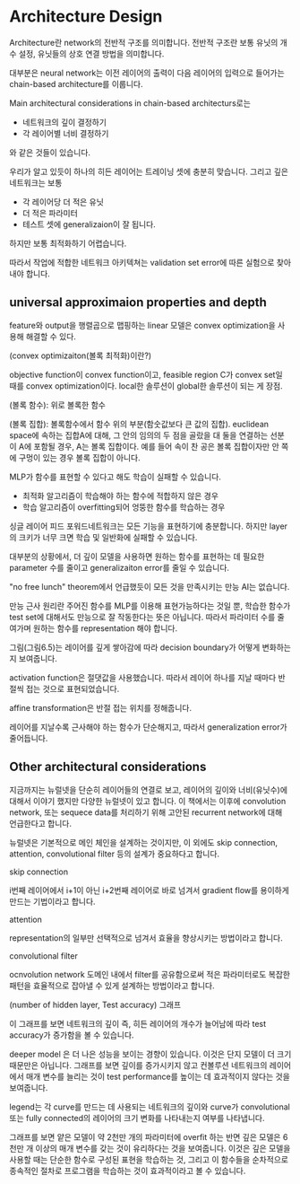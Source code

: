 # Architecture Design
Architecture란 network의 전반적 구조를 의미합니다. 전반적 구조란 보통 유닛의 개수 설정, 유닛들의 상호 연결 방법을 의미합니다.

대부분은 neural network는 이전 레이어의 출력이 다음 레이어의 입력으로 들어가는 chain-based architecture를 이룹니다. 

Main architectural considerations in chain-based architecturs로는

- 네트워크의 깊이 결정하기
- 각 레이어별 너비 결정하기

와 같은 것들이 있습니다.

우리가 알고 있듯이 하나의 히든 레이어는 트레이닝 셋에 충분히 맞습니다. 그리고 깊은 네트워크는 보통

- 각 레이어당 더 적은 유닛
- 더 적은 파라미터
- 테스트 셋에 generalizaion이 잘 됩니다.

하지만 보통 최적화하기 어렵습니다.

따라서 작업에 적합한 네트워크 아키텍쳐는 validation set error에 따른 실험으로 찾아내야 합니다.

## universal approximaion properties and depth

feature와 output을 행렬곱으로 맵핑하는 linear 모델은 convex optimization을 사용해 해결할 수 있다.

(convex optimizaiton(볼록 최적화)이란?)

objective function이 convex function이고, feasible region C가 convex set일 때를 convex optimization이다. local한 솔루션이 global한 솔루션이 되는 게 장점.

(볼록 함수): 위로 볼록한 함수

(볼록 집합): 볼록함수에서 함수 위의 부분(함숫값보다 큰 값의 집합). euclidean space에 속하는 집합A에 대해, 그 안의 임의의 두 점을 골랐을 대 둘을 연결하는 선분이 A에 포함될 경우, A는 볼록 집합이다. 예를 들어 속이 찬 공은 볼록 집합이자만 안 쪽에 구멍이 있는 경우 볼록 집합이 아니다.

MLP가 함수를 표현할 수 있다고 해도 학습이 실패할 수 있습니다.

- 최적화 알고리즘이 학습해야 하는 함수에 적합하지 않은 경우
- 학습 알고리즘이 overfitting되어 엉뚱한 함수를 학습하는 경우

싱글 레이어 피드 포워드네트워크는 모든 기능을 표현하기에 충분합니다. 하지만 layer의 크키가 너무 크면 학습 및 일반화에 실패할 수 있습니다.

대부분의 상황에서, 더 깊이 모델을 사용하면 원하는 함수를 표현하는 데 필요한 parameter 수를 줄이고 generalizaiton error를 줄일 수 있습니다.

"no free lunch" theorem에서 언급했듯이 모든 것을 만족시키는 만능 AI는 없습니다. 

만능 근사 원리란 주어진 함수를 MLP를 이용해 표현가능하다는 것일 뿐, 학습한 함수가 test set에 대해서도 만능으로 잘 작동한다는 뜻은 아닙니다. 따라서 파라미터 수를 줄여가며 원하는 함수를 representation 해야 합니다.

그림(그림6.5)는 레이어를 깊게 쌓아감에 따라 decision boundary가 어떻게 변화하는지 보여줍니다.

activation function은 절댓값을 사용했습니다. 따라서 레이어 하나를 지날 때마다 반절씩 접는 것으로 표현되었습니다. 

affine transformation은 반절 접는 위치를 정해줍니다.

레이어를 지날수록 근사해야 하는 함수가 단순해지고, 따라서 generalization error가 줄어듭니다.

## Other architectural considerations

지금까지는 뉴럴넷을 단순히 레이어들의 연결로 보고, 레이어의 깊이와 너비(유닛수)에 대해서 이야기 했지만 다양한 뉴럴넷이 있고 합니다. 이 책에서는 이후에 convolution network, 또는 sequece data를 처리하기 위해 고안된 recurrent network에 대해 언급한다고 합니다.

뉴럴넷은 기본적으로 메인 체인을 설계하는 것이지만, 이 외에도 skip connection, attention, convolutional filter 등의 설계가 중요하다고 합니다.

skip connection

i번째 레이어에서 i+1이 아닌 i+2번째 레이어로 바로 넘겨서 gradient flow를 용이하게 만드는 기법이라고 합니다.

attention

representation의 일부만 선택적으로 넘겨서 효율을 향상시키는 방법이라고 합니다.

convolutional filter

ocnvolution network 도메인 내에서 filter를 공유함으로써 적은 파라미터로도 복잡한 패턴을 효율적으로 잡아낼 수 있게 설계하는 방법이라고 합니다.

(number of hidden layer, Test accuracy) 그래프

이 그래프를 보면 네트워크의 깊이 즉, 히든 레이어의 개수가 늘어남에 따라 test accuracy가 증가함을 볼 수 있습니다. 

deeper model 은 더 나은 성능을 보이는 경향이 있습니다. 이것은 단지 모델이 더 크기 때문만은 아닙니다. 그래프를 보면 깊이를 증가시키지 않고 컨볼루션 네트워크의 레이어에서 매개 변수를 늘리는 것이 test performance를 높이는 데 효과적이지 않다는 것을 보여줍니다.

legend는 각 curve를 만드는 데 사용되는 네트워크의 깊이와 curve가 convolutional 또는 fully connected의 레이어의 크기 변화를 나타내는지 여부를 나타냅니다.

그래프를 보면 얕은 모델이 약 2천만 개의 파라미터에 overfit 하는 반면 깊은 모델은 6천만 개 이상의 매개 변수를 갖는 것이 유리하다는 것을 보여줍니다. 이것은 깊은 모델을 사용할 때는 단순한 함수로 구성된 표현을 학습하는 것, 그리고 이 함수들을 순차적으로 종속적인 절차로 프로그램을 학습하는 것이 효과적이라고 볼 수 있습니다.